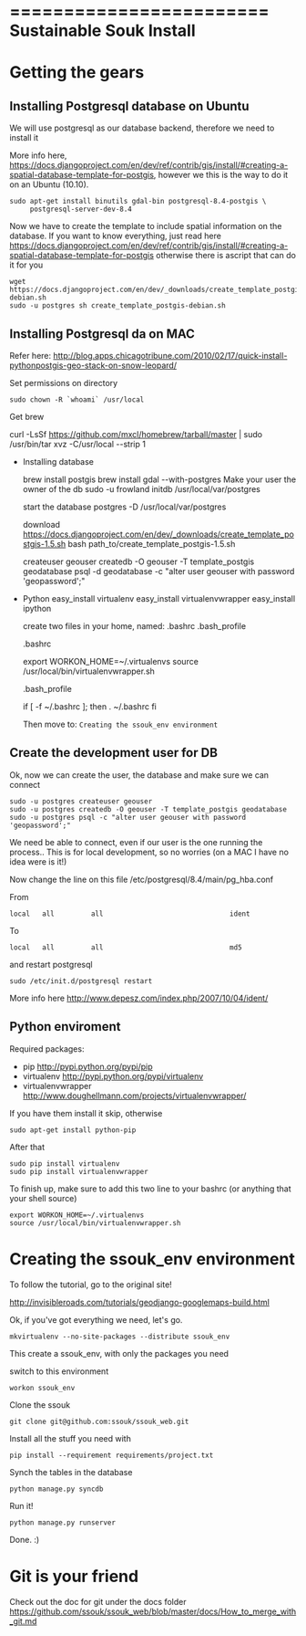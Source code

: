 ========================
Sustainable Souk Install 
========================

Getting the gears 
=================

Installing Postgresql database on Ubuntu
----------------------------------------

We will use postgresql as our database backend, therefore we need to install it

More info here, https://docs.djangoproject.com/en/dev/ref/contrib/gis/install/#creating-a-spatial-database-template-for-postgis,
however we this is the way to do it on an Ubuntu (10.10).

    sudo apt-get install binutils gdal-bin postgresql-8.4-postgis \
         postgresql-server-dev-8.4
         

Now we have to create the template to include spatial information on the database.
If you want to know everything, just read here 
https://docs.djangoproject.com/en/dev/ref/contrib/gis/install/#creating-a-spatial-database-template-for-postgis
otherwise there is ascript that can do it for you

    wget https://docs.djangoproject.com/en/dev/_downloads/create_template_postgis-debian.sh
    sudo -u postgres sh create_template_postgis-debian.sh


Installing Postgresql da on MAC
-------------------------------

Refer here: http://blog.apps.chicagotribune.com/2010/02/17/quick-install-pythonpostgis-geo-stack-on-snow-leopard/


Set permissions on directory

    sudo chown -R `whoami` /usr/local

Get brew

   curl -LsSf https://github.com/mxcl/homebrew/tarball/master | sudo /usr/bin/tar xvz -C/usr/local --strip 1


- Installing database

   brew install postgis
   brew install gdal  --with-postgres
   Make your user the owner of the db
   sudo -u frowland initdb /usr/local/var/postgres   

   start the database
   postgres -D /usr/local/var/postgres
   
   download https://docs.djangoproject.com/en/dev/_downloads/create_template_postgis-1.5.sh
   bash path_to/create_template_postgis-1.5.sh

   createuser geouser
   createdb -O geouser -T template_postgis geodatabase
   psql -d geodatabase -c "alter user geouser with password 'geopassword';"
   

- Python
   easy_install virtualenv
   easy_install virtualenvwrapper
   easy_install ipython

   create two files in your home, named: .bashrc .bash_profile

   .bashrc
    
    export WORKON_HOME=~/.virtualenvs
    source /usr/local/bin/virtualenvwrapper.sh

   .bash_profile

   if [ -f ~/.bashrc ]; then
        . ~/.bashrc
   fi

   Then move to: `Creating the ssouk_env environment`

Create the development user for DB
----------------------------------

Ok, now we can create the user, the database and make sure we can connect
  
    sudo -u postgres createuser geouser
    sudo -u postgres createdb -O geouser -T template_postgis geodatabase
    sudo -u postgres psql -c "alter user geouser with password 'geopassword';"


We need be able to connect, even if our user is the one running the process..
This is for local development, so no worries (on a MAC I have no idea were is it!)


Now change the line on this file /etc/postgresql/8.4/main/pg_hba.conf

From 

    local   all         all                               ident
    
To 

    local   all         all                               md5


and restart postgresql

    sudo /etc/init.d/postgresql restart

More info here http://www.depesz.com/index.php/2007/10/04/ident/


Python enviroment
------------------

Required packages:

- pip http://pypi.python.org/pypi/pip
- virtualenv http://pypi.python.org/pypi/virtualenv
- virtualenvwrapper http://www.doughellmann.com/projects/virtualenvwrapper/


If you have them install it skip, otherwise 

    sudo apt-get install python-pip

After that

    sudo pip install virtualenv
    sudo pip install virtualenvwrapper

To finish up, make sure to add this two line to your bashrc (or anything that your
shell source)

    export WORKON_HOME=~/.virtualenvs
    source /usr/local/bin/virtualenvwrapper.sh

Creating the ssouk_env environment
==============================

To follow the tutorial, go to the original site!

http://invisibleroads.com/tutorials/geodjango-googlemaps-build.html

Ok, if you've got everything we need, let's go.

    mkvirtualenv --no-site-packages --distribute ssouk_env

This create a ssouk_env, with only the packages you need

switch to this environment

    workon ssouk_env

Clone the ssouk

    git clone git@github.com:ssouk/ssouk_web.git

Install all the stuff you need with

    pip install --requirement requirements/project.txt

Synch the tables in the database

    python manage.py syncdb 
    
Run it!

    python manage.py runserver
    
Done. :)

Git is your friend
==================

Check out the doc for git under the docs folder
https://github.com/ssouk/ssouk_web/blob/master/docs/How_to_merge_with_git.md



